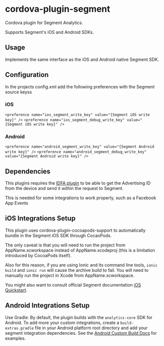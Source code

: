 # cordova-plugin-segment

Cordova plugin for Segment Analytics.

Supports Segment's iOS and Android SDKs.

## Usage
Implements the same interface as the iOS and Android native Segment SDK.

## Configuration

In the projects config.xml add the following preferences with the Segment source keyss

### iOS
`<preference name="ios_segment_write_key" value="{Segment iOS write key}" />`
`<preference name="ios_segment_debug_write_key" value="{Segment iOS write key}" />`

### Android

`<preference name="android_segment_write_key" value="{Segment Android write key}" />`
`<preference name="android_segment_debug_write_key" value="{Segment Android write key}" />`

## Dependencies

This plugins requires the [IDFA plugin][] to be able to get the Advertising ID from the device and send it within the request to Segment.

This is needed for some integrations to work properly, such as a Facebook App Events


## iOS Integrations Setup
This plugin uses cordova-plugin-cocoapods-support to automatically bundle in the Segment iOS SDK through CocaoPods.

The only caveat is that you will need to run the project from AppName.xcworkspace instead of AppName.xcodeproj (this is a limitation introduced by CocoaPods itself).

Also for this reason, if you are using Ionic and its command line tools, `ionic build` and `ionic run` will cause the archive build to fail. You will need to manually run the project in Xcode from AppName.xcworkspace.

You might also want to consult official Segment documentation [iOS Quickstart][].

## Android Integrations Setup
Use Gradle:
By default, the plugin builds with the `analytics-core` SDK for Android.
To add more your custom integrations, create a `build-extras.gradle` file in your Android platform root directory and add your segment integration dependencies. See the [Android Custom Build Docs][] for examples.

[Analytics.js]: https://segment.io/docs/libraries/analytics.js
[iOS Quickstart]: https://segment.com/docs/libraries/ios/quickstart/
[Android Custom Build Docs]: https://segment.com/docs/libraries/android/#custom-builds
[IDFA plugin]: https://www.npmjs.com/package/cordova-plugin-idfa
